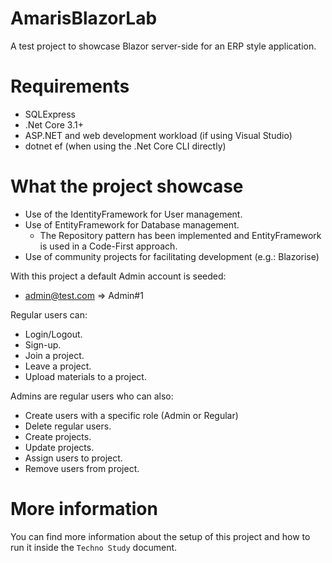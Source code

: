 # AmarisBlazorLab
A test project to showcase Blazor server-side for an ERP style application.

# Requirements
- SQLExpress
- .Net Core 3.1+
- ASP.NET and web development workload (if using Visual Studio)
- dotnet ef (when using the .Net Core CLI directly)

# What the project showcase
- Use of the IdentityFramework for User management.
- Use of EntityFramework for Database management.
  - The Repository pattern has been implemented and EntityFramework is used in a Code-First approach.
- Use of community projects for facilitating development (e.g.: Blazorise)

With this project a default Admin account is seeded:
- admin@test.com => Admin#1

Regular users can:
- Login/Logout.
- Sign-up.
- Join a project.
- Leave a project.
- Upload materials to a project.

Admins are regular users who can also:
- Create users with a specific role (Admin or Regular)
- Delete regular users.
- Create projects.
- Update projects.
- Assign users to project.
- Remove users from project.

# More information
You can find more information about the setup of this project and how to run it inside the ``Techno Study`` document.
